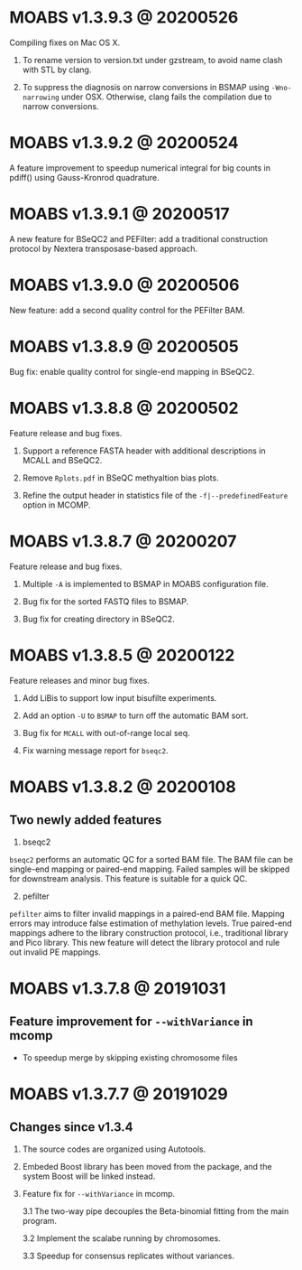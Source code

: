 # MOABS v1.3.9.3 @ 20200526

Compiling fixes on Mac OS X.

1. To rename version to version.txt under gzstream, to avoid name clash with STL by clang.

2. To suppress the diagnosis on narrow conversions in BSMAP using `-Wno-narrowing` under OSX. Otherwise, clang fails the compilation due to narrow conversions.

# MOABS v1.3.9.2 @ 20200524

A feature improvement to speedup numerical integral for big counts in pdiff() using Gauss-Kronrod quadrature.

# MOABS v1.3.9.1 @ 20200517

A new feature for BSeQC2 and PEFilter: add a traditional construction protocol by Nextera transposase-based approach.

# MOABS v1.3.9.0 @ 20200506

New feature: add a second quality control for the PEFilter BAM.

# MOABS v1.3.8.9 @ 20200505

Bug fix: enable quality control for single-end mapping in BSeQC2.

# MOABS v1.3.8.8 @ 20200502

Feature release and bug fixes.

1. Support a reference FASTA header with additional descriptions in MCALL and BSeQC2.

2. Remove `Rplots.pdf` in BSeQC methyaltion bias plots.

3. Refine the output header in statistics file of the `-f|--predefinedFeature` option in MCOMP.

# MOABS v1.3.8.7 @ 20200207

Feature release and bug fixes.

1. Multiple `-A` is implemented to BSMAP in MOABS configuration file.

2. Bug fix for the sorted FASTQ files to BSMAP.

3. Bug fix for creating directory in BSeQC2.

# MOABS v1.3.8.5 @ 20200122

Feature releases and minor bug fixes.

1. Add LiBis to support low input bisufilte experiments.

2. Add an option `-U` to `BSMAP` to turn off the automatic BAM sort.

3. Bug fix for `MCALL` with out-of-range local seq.

4. Fix warning message report for `bseqc2`.

# MOABS v1.3.8.2 @ 20200108

## Two newly added features

1. bseqc2

`bseqc2` performs an automatic QC for a sorted BAM file. The BAM file can be
single-end mapping or paired-end mapping. Failed samples will be skipped for
downstream analysis. This feature is suitable for a quick QC.

2. pefilter

`pefilter` aims to filter invalid mappings in a paired-end BAM file. Mapping
errors may introduce false estimation of methylation levels. True paired-end
mappings adhere to the library construction protocol, i.e., traditional library
and Pico library. This new feature will detect the library protocol and rule
out invalid PE mappings.

# MOABS v1.3.7.8 @ 20191031

## Feature improvement for `--withVariance` in mcomp

- To speedup merge by skipping existing chromosome files

# MOABS v1.3.7.7 @ 20191029

## Changes since v1.3.4

1. The source codes are organized using Autotools.

2. Embeded Boost library has been moved from the package, and the system Boost will be linked instead.

3. Feature fix for `--withVariance` in mcomp.

    3.1 The two-way pipe decouples the Beta-binomial fitting from the main program.

    3.2 Implement the scalabe running by chromosomes.

    3.3 Speedup for consensus replicates without variances.

